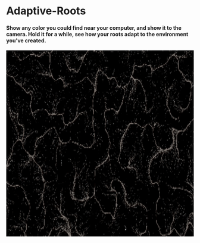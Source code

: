 # Adaptive-Roots
#### Show any color you could find near your computer, and show it to the camera. Hold it for a while, see how your roots adapt to the environment you've created.
<img src="Roots.gif" alt="screenshot of the sketch" width="800" height="500"> 
